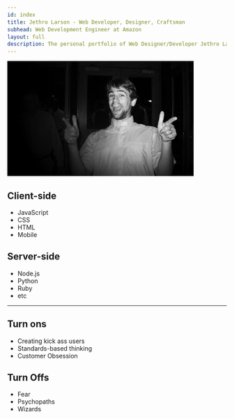 ```yaml
---
id: index
title: Jethro Larson - Web Developer, Designer, Craftsman
subhead: Web Development Engineer at Amazon
layout: full
description: The personal portfolio of Web Designer/Developer Jethro Larson
---
```


<img class="Portrait" src="/images/ohYeah_small.jpg" alt="Oh Yeaaah!"/>

Client-side
---

* JavaScript
* CSS
* HTML
* Mobile

Server-side
---

* Node.js
* Python
* Ruby
* etc

---

<div class="grid">
    <div class="grid-cell u-size-half">
        <h2>Turn ons</h2>
        <ul>
            <li>Creating kick ass users</li>
            <li>Standards-based thinking</li>
            <li>Customer Obsession</li>
        </ul>
    </div>
    <div class="grid-cell u-size-half">
        <h2>Turn Offs</h2>
        <ul>
            <li>Fear</li>
            <li>Psychopaths</li>
            <li>Wizards</li>
        </ul>
    </div>
</div>
